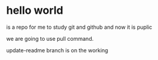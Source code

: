 # hello world

is a repo for me to study git and github and now it is puplic

we are going to use pull command.

update-readme branch is on the working
